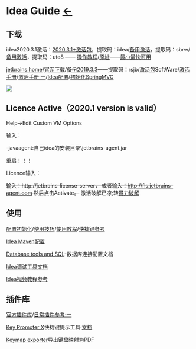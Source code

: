 # Idea Guide  [←](index.md)

## 下载

idea2020.3.1激活：[2020.3.1+激活包](https://pan.baidu.com/s/1tFJGxYQZ_Qo71zj4PyWRlQ)，提取码：idea/[备用激活](https://pan.baidu.com/s/1qFTDOEZJaVDh2CMipDReLA)，提取码：sbrw/[备用激活](https://pan.baidu.com/s/1Yhq_7dP0MOayyEJ-g4_27A)，提取码：ute8 —— [操作教程](idea2020.3.1.md)/[原址](https://www.exception.site/essay/how-to-free-use-intellij-idea-2019-3)——[最小最快可用](https://cdn.jsdelivr.net/gh/AmbroseRen/Picture@master/img/Develop/idea/IntelliJ_IDEA_2020.3.1激活破解教程.jpg)

[jetbrains.home](https://www.jetbrains.com/)/[官网下载](https://www.jetbrains.com/idea/download/#section=windows)/[备份2019.3.3](https://pan.baidu.com/s/1dWSHU0M9zc5FqqC6Ak2OFQ)——提取码：rsjb/[激活包](http://rensi.ys168.com/)SoftWare/[激活手册](http://mp.weixin.qq.com/s?__biz=MzA5NTk5OTEzNg==&mid=100000133&idx=1&sn=2b4bda6100f41059cda8d626e9b1e158&chksm=10b7844a27c00d5c61d4fb08dec9955e853623544c93fd65eec00c36585948fae2f56c7d6cb8#rd)/[激活手册·一](http://idea.studycoder.com/)/[Idea配置](https://blog.csdn.net/qq_32588349/article/details/51461182)/[初始化SpringMVC](https://github.com/guobinhit/intellij-idea-tutorial/blob/master/articles/basic-course/run-maven-springmvc.md)

![](https://cdn.jsdelivr.net/gh/AmbroseRen/Picture@master/img/Develop/jatbrainsAll.png)

## Licence Active（2020.1 version is valid）

Help->Edit Custom VM Options

输入：

-javaagent:自己idea的安装目录\jetbrains-agent.jar

重启！！！

Licence输入：

~~输入：http://jetbrains-license-server，
或者输入：http://fls.jetbrains-agent.com
然后点击Activate。~~
激活破解已凉;转[暴力破解](https://shimo.im/docs/WY3hd8Jt8KHgvVty/read)

## 使用

[配置初始化](https://www.jianshu.com/p/9c65b7613c30)/[使用技巧](http://mp.weixin.qq.com/s?__biz=MzA5NTk5OTEzNg==&mid=100000135&idx=1&sn=c8d54637326ecb00410c9c569137c1de&chksm=10b7844827c00d5eeca8fb16a433ce23263a21144e233d0a25c4b06cb2158593104dc09007a7#rd)/[使用教程](https://blog.csdn.net/qq_35246620/article/details/61191375)/[快捷键参考](https://resources.jetbrains.com/storage/products/intellij-idea/docs/IntelliJIDEA_ReferenceCard.pdf?_ga=2.245882828.975693892.1595897653-1549347267.1595210612)

[Idea Maven配置](https://blog.csdn.net/qq_32588349/article/details/51461182)

[Database tools and SQL](https://www.jetbrains.com/help/idea/relational-databases.html)-数据库连接配置文档

[Idea调试工具文档](https://www.jetbrains.com/help/idea/discover-intellij-idea.html#developer-tools)

[Idea视频教程参考](https://pan.baidu.com/s/1gfeX3hD#list/path=%2F)

## 插件库

[官方插件库](https://plugins.jetbrains.com/idea)/[日常插件参考·一](https://mp.weixin.qq.com/s?__biz=MzIzMzgxOTQ5NA==&mid=2247492732&idx=2&sn=99a642148b14071188f0ca70c8658503&chksm=e8fd7875df8af1634c2c32749eada10f4236bf3851bdbe77d3ecc5ab284242b0b45b235609c2&scene=21#wechat_redirect)

[Key Promoter X](https://plugins.jetbrains.com/plugin/9792-key-promoter-x/versions)快捷键提示工具·[文档](https://github.com/sponsors/halirutan)

[Keymap exporter](https://plugins.jetbrains.com/plugin/7066-keymap-exporter)导出键盘映射为PDF

[]()


